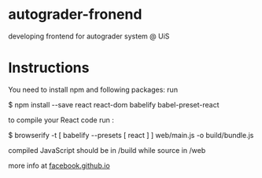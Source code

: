 # autograder-fronend

developing frontend for autograder system @ UiS

# Instructions

You need to install npm and following packages:
run

$ npm install --save react react-dom babelify babel-preset-react

to compile your React code run :

$ browserify -t [ babelify --presets [ react ] ] web/main.js -o build/bundle.js

compiled JavaScript should be in /build while source in /web

more info at [facebook.github.io](https://facebook.github.io/react/docs/getting-started.html)
